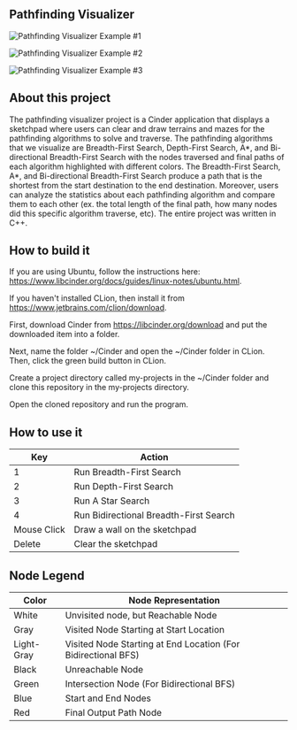## Pathfinding Visualizer

![Pathfinding Visualizer Example #1](https://github.com/uiuc-fa20-cs126/final-project-CharlesShi46/blob/week2/example_images/example%231.png)

![Pathfinding Visualizer Example #2](https://github.com/uiuc-fa20-cs126/final-project-CharlesShi46/blob/week2/example_images/example%232.png)

![Pathfinding Visualizer Example #3](https://github.com/uiuc-fa20-cs126/final-project-CharlesShi46/blob/week2/example_images/example%233.png)

## About this project

The pathfinding visualizer project is a Cinder application that displays a sketchpad where users can clear and draw terrains and mazes for the pathfinding algorithms to solve and traverse. The pathfinding algorithms that we visualize are Breadth-First Search, Depth-First Search, A*, and Bi-directional Breadth-First Search with the nodes traversed and final paths of each algorithm highlighted with different colors. The Breadth-First Search, A*, and Bi-directional Breadth-First Search produce a path that is the shortest from the start destination to the end destination. Moreover, users can analyze the statistics about each pathfinding algorithm and compare them to each other (ex. the total length of the final path, how many nodes did this specific algorithm traverse, etc). The entire project was written in C++. 

## How to build it

If you are using Ubuntu, follow the instructions here: https://www.libcinder.org/docs/guides/linux-notes/ubuntu.html.

If you haven't installed CLion, then install it from https://www.jetbrains.com/clion/download. 

First, download Cinder from https://libcinder.org/download and put the downloaded item into a folder. 

Next, name the folder ~/Cinder and open the ~/Cinder folder in CLion. Then, click the green build button in CLion. 

Create a project directory called my-projects in the ~/Cinder folder and clone this repository in the my-projects directory. 

Open the cloned repository and run the program. 

## How to use it

Key | Action
------------ | -------------
1 | Run Breadth-First Search
2 | Run Depth-First Search
3 | Run A Star Search
4 | Run Bidirectional Breadth-First Search
Mouse Click | Draw a wall on the sketchpad
Delete | Clear the sketchpad

## Node Legend

Color | Node Representation
------------ | -------------
White | Unvisited node, but Reachable Node
Gray | Visited Node Starting at Start Location
Light-Gray | Visited Node Starting at End Location (For Bidirectional BFS)
Black | Unreachable Node
Green | Intersection Node (For Bidirectional BFS)
Blue | Start and End Nodes
Red | Final Output Path Node